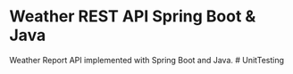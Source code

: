 # Weather REST API Spring Boot & Java

Weather Report API implemented with Spring Boot and Java.
#   U n i t T e s t i n g  
 